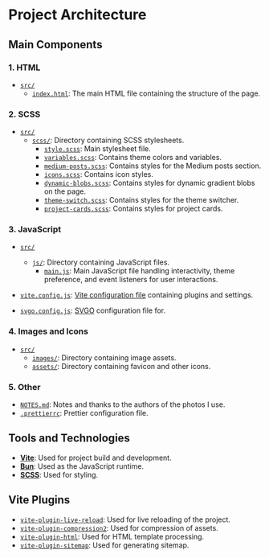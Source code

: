 # Project Architecture

## Main Components

### 1. HTML

- [`src/`](src/)
  - [`index.html`](src/index.html): The main HTML file containing the structure of the page.

### 2. SCSS

- [`src/`](src/)
  - [`scss/`](src/scss/): Directory containing SCSS stylesheets.
    - [`style.scss`](src/scss/style.scss): Main stylesheet file.
    - [`variables.scss`](src/scss/variables.scss): Contains theme colors and variables.
    - [`medium-posts.scss`](src/scss/medium-posts.scss): Contains styles for the Medium posts section.
    - [`icons.scss`](src/scss/icons.scss): Contains icon styles.
    - [`dynamic-blobs.scss`](src/scss/dynamic-blobs.scss): Contains styles for dynamic gradient blobs on the page.
    - [`theme-switch.scss`](src/scss/theme-switch.scss): Contains styles for the theme switcher.
    - [`project-cards.scss`](src/scss/project-cards.scss): Contains styles for project cards.

### 3. JavaScript

- [`src/`](src/)

  - [`js/`](src/js/): Directory containing JavaScript files.
    - [`main.js`](src/js/main.js): Main JavaScript file handling interactivity, theme preference, and event listeners for user interactions.

- [`vite.config.js`](vite.config.js): [Vite configuration file](https://vitejs.dev/config/) containing plugins and settings.
- [`svgo.config.js`](svgo.config.js): [SVGO](https://svgo.dev) configuration file for.

### 4. Images and Icons

- [`src/`](src/)
  - [`images/`](src/images/): Directory containing image assets.
  - [`assets/`](src/assets/): Directory containing favicon and other icons.

### 5. Other

- [`NOTES.md`](NOTES.md): Notes and thanks to the authors of the photos I use.
- [`.prettierrc`](.prettierrc): Prettier configuration file.

## Tools and Technologies

- **[Vite](https://vitejs.dev/)**: Used for project build and development.
- **[Bun](https://bun.sh/)**: Used as the JavaScript runtime.
- **[SCSS](https://sass-lang.com/)**: Used for styling.

## Vite Plugins

- [`vite-plugin-live-reload`](https://github.com/arnoson/vite-plugin-live-reload): Used for live reloading of the project.
- [`vite-plugin-compression2`](https://github.com/nonzzz/vite-plugin-compression): Used for compression of assets.
- [`vite-plugin-html`](https://github.com/vbenjs/vite-plugin-html): Used for HTML template processing.
- [`vite-plugin-sitemap`](https://github.com/jbaubree/vite-plugin-sitemap): Used for generating sitemap.

